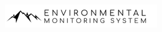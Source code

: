 <p align="center">
<img src="https://github.com/Ewlbo/Environmental-Monitoring-System/blob/master/LOGO.png" width="80%">
</p>
